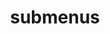 ---
layout: page
title: submenus
nav: true
nav_order: 5
dropdown: true
children: 
    - title: publications
      permalink: /publications/
    #- title: divider
    #- title: projects
    #  permalink: /projects/
---